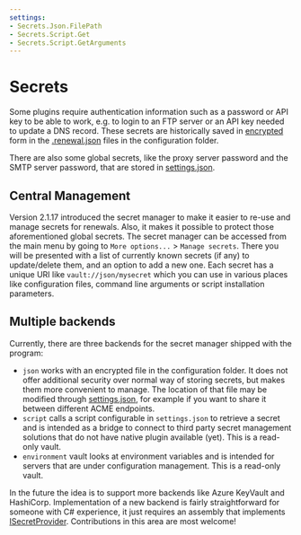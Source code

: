 ```yaml
---
settings:
- Secrets.Json.FilePath
- Secrets.Script.Get
- Secrets.Script.GetArguments
---
```

# Secrets

Some plugins require authentication information such as a password or API key to be able to work, e.g. to login to an FTP server or an API key needed to update a DNS record. These secrets are historically saved in [encrypted](/manual/advanced-use/encryption) form in the [.renewal.json](/manual/advanced-use/renewal-management) files in the configuration folder.

There are also some global secrets, like the proxy server password and the SMTP server password, that are stored in [settings.json](/reference/settings).

## Central Management

Version 2.1.17 introduced the secret manager to make it easier to re-use and manage
secrets for renewals. Also, it makes it possible to protect those aforementioned global 
secrets. The secret manager can be accessed from the main menu by going to 
`More options...` > `Manage secrets`. There you will be presented with a list of currently 
known secrets (if any) to update/delete them, and an option to add a new one. Each secret 
has a unique URI like `vault://json/mysecret` which you can use in various places like 
configuration files, command line arguments or script installation parameters.

## Multiple backends

Currently, there are three backends for the secret manager shipped with the program:

- `json` works with an encrypted file in the configuration folder. It does not offer additional security over normal way of storing secrets, but makes them more convenient to manage. The location of that file may be modified through [settings.json](/reference/settings), for example if you want to share it between different ACME endpoints. 
- `script` calls a script configurable in `settings.json` to retrieve a secret and is intended as a bridge to connect to third party secret management solutions that do not have native plugin available (yet). This is a read-only vault.
- `environment` vault looks at environment variables and is intended for servers that are under configuration management. This is a read-only vault.

In the future the idea is to support more backends like Azure KeyVault and HashiCorp. Implementation of a new backend is fairly straightforward for 
someone with C# experience, it just requires an assembly that implements [ISecretProvider](https://github.com/simple-acme/simple-acme/blob/main/src/main.lib/Services/Interfaces/ISecretService.cs). Contributions in this area are most welcome!
